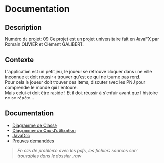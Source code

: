 # Documentation

## Description

Numéro de projet: 09
Ce projet est un projet universitaire fait en JavaFX par Romain OLIVIER et Clément GALIBERT.  

## Contexte

L'application est un petit jeu, le joueur se retrouve bloquer dans une ville inconnue et doit réussir à trouver qu'est ce qui ne tourne pas rond.  
Pour cela le joueur doit trouver des items, discuter avec les PNJ pour comprendre le monde qui l'entoure.  
Mais celui-ci doit être rapide ! Et il doit réussir à s'enfuir avant que l'histoire ne se répète...

## Documentation

- [Diagramme de Classe](../Classe.pdf)
- [Diagramme de Cas d'utilisation](../UseCase.pdf)
- [JavaDoc](../javadoc/index.html)
- [Preuves demandées](../Preuves.pdf)

> *En cas de problème avec les pdfs, les fichiers sources sont trouvables dans le dossier .raw*
